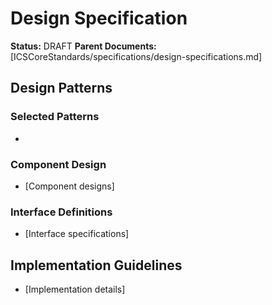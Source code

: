 # Design Specification

**Status:** DRAFT
**Parent Documents:** [ICSCoreStandards/specifications/design-specifications.md]

## Design Patterns

### Selected Patterns
- [Pattern name]: [Justification]

### Component Design
- [Component designs]

### Interface Definitions
- [Interface specifications]

## Implementation Guidelines
- [Implementation details]
